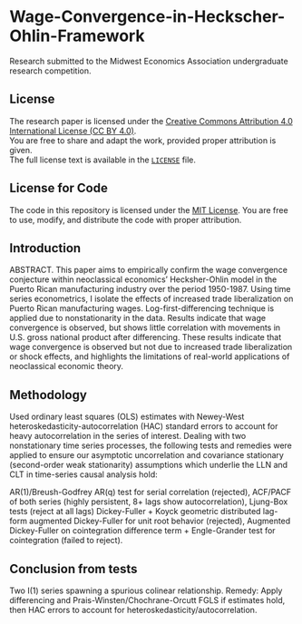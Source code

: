 # Wage-Convergence-in-Heckscher-Ohlin-Framework
Research submitted to the Midwest Economics Association undergraduate research competition.

## License
The research paper is licensed under the [Creative Commons Attribution 4.0 International License (CC BY 4.0)](https://creativecommons.org/licenses/by/4.0/).  
You are free to share and adapt the work, provided proper attribution is given.  
The full license text is available in the [`LICENSE`](LICENSE) file.

## License for Code
The code in this repository is licensed under the [MIT License](LICENSE). You are free to use, modify, and distribute the code with proper attribution.

## Introduction
ABSTRACT. This paper aims to empirically confirm the wage convergence conjecture within neoclassical economics’ Hecksher-Ohlin model in the Puerto Rican manufacturing industry over the period 1950-1987. Using time series econometrics, I isolate the effects of increased trade liberalization on Puerto Rican manufacturing wages. Log-first-differencing technique is applied due to nonstationarity in the data. Results indicate that wage convergence is observed, but shows little correlation with movements in U.S. gross national product after differencing. These results indicate that wage convergence is observed but not due to increased trade liberalization or shock effects, and highlights the limitations of real-world applications of neoclassical economic theory.

## Methodology
Used ordinary least squares (OLS) estimates with Newey-West heteroskedasticity-autocorrelation (HAC) standard errors to account for heavy autocorrelation in the series of interest. Dealing with two nonstationary time series processes, the following tests and remedies were applied to ensure our asymptotic uncorrelation and covariance stationary (second-order weak stationarity) assumptions which underlie the LLN and CLT in time-series causal analysis hold:

AR(1)/Breush-Godfrey AR(q) test for serial correlation (rejected),
ACF/PACF of both series (highly persistent, 8+ lags show autocorrelation),
Ljung-Box tests (reject at all lags)
Dickey-Fuller + Koyck geometric distributed lag-form augmented Dickey-Fuller for unit root behavior (rejected),
Augmented Dickey-Fuller on cointegration difference term + Engle-Grander test for cointegration (failed to reject).

## Conclusion from tests
Two I(1) series spawning a spurious colinear relationship. Remedy: Apply differencing and Prais-Winsten/Chochrane-Orcutt FGLS if estimates hold, then HAC errors to account for heteroskedasticity/autocorrelation.
